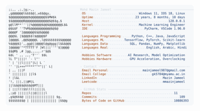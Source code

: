 <picture>
  <source srcset="https://raw.githubusercontent.com/mmazinjameel/mmazinjameel/main/dark_mode.svg?v=1752549806" media="(prefers-color-scheme: dark)">
  <img src="https://raw.githubusercontent.com/mmazinjameel/mmazinjameel/main/light_mode.svg?v=1752549806">
</picture>

